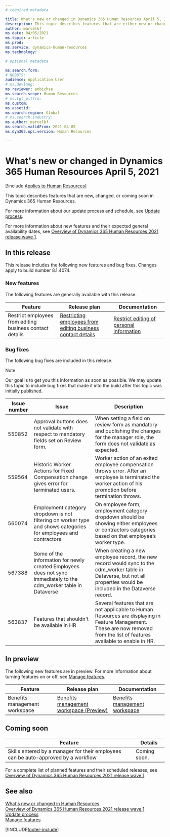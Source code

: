 ```yaml
---
# required metadata

title: What's new or changed in Dynamics 365 Human Resources April 5, 2021
description: This topic describes features that are either new or changed in Microsoft Dynamics 365 Human Resources for April 5, 2021.
author: marcelbf
ms.date: 04/05/2021
ms.topic: article
ms.prod:
ms.service: dynamics-human-resources
ms.technology:

# optional metadata

ms.search.form:
# ROBOTS:
audience: Application User
# ms.devlang:
ms.reviewer: anbichse
ms.search.scope: Human Resources
# ms.tgt_pltfrm:
ms.custom:
ms.assetid:
ms.search.region: Global
# ms.search.industry:
ms.author: marcelbf
ms.search.validFrom: 2021-04-05
ms.dyn365.ops.version: Human Resources

---
```


# What's new or changed in Dynamics 365 Human Resources April 5, 2021

[!include [Applies to Human Resources](../includes/applies-to-hr.md)]

This topic describes features that are new, changed, or coming soon in Dynamics 365 Human Resources.

For more information about our update process and schedule, see [Update process](hr-admin-setup-update-process.md).

For more information about new features and their expected general availability dates, see [Overview of Dynamics 365 Human Resources 2021 release wave 1](https://docs.microsoft.com/dynamics365-release-plan/2021wave1/human-resources/dynamics365-human-resources/).

## In this release

This release includes the following new features and bug fixes. Changes apply to build number 8.1.4074.

### New features

The following features are generally available with this release.

| Feature | Release plan | Documentation |
| --- | --- | --- |
| Restrict employees from editing business contact details | [Restricting employees from editing business contact details](https://docs.microsoft.com/en-us/dynamics365-release-plan/2021wave1/human-resources/dynamics365-human-resources/restrict-employees-editing-business-contact-details) | [Restrict editing of personal information](https://docs.microsoft.com/en-us/dynamics365/human-resources/hr-employee-self-service-restrict-editing)|

### Bug fixes

The following bug fixes are included in this release.

> [!NOTE]
> Our goal is to get you this information as soon as possible. We may update this topic to include bug fixes that made it into the build after this topic was initially published.

| Issue number | Issue |  Description |
| --- | --- | --- |
| 550852 | Approval buttons does not validate with respect to mandatory fields set on Review form. | When setting a field on review form as mandatory and publishing the changes for the manager role, the form does not validate as expected. |
| 559564 | Historic Worker Actions for Fixed Compensation change gives error for terminated users. | Worker action of an exited employee compensation throws error. After an employee is terminated the worker action of his promotion before termination throws. |
| 560074 | Employment category dropdown is not filtering on worker type and shows categories for employees and contractors. | On employee form, employment category dropdown should be showing either employees or contractors categories based on that employee’s worker type. |
| 567388 | Some of the information for newly created Employees does not sync immediately to the cdm_worker table in Dataverse | When creating a new employee record, the new record would sync to the cdm_worker table in Dataverse, but not all properties would be included in the Dataverse record. |
| 563837 | Features that shouldn't be available in HR | Several features that are not applicable to Human Resources are displaying in Feature Management. These are now removed from the list of features available to enable in HR. |

## In preview

The following new features are in preview. For more information about turning features on or off, see [Manage features](hr-admin-manage-features.md).

| Feature | Release plan | Documentation |
| --- | --- | --- |
| Benefits management workspace | [Benefits management workspace (Preview)](https://docs.microsoft.com/dynamics365-release-plan/2020wave2/human-resources/dynamics365-human-resources/benefits-management-workspace) | [Benefits management workspace](hr-benefits-management-workspace.md) |


## Coming soon

| Feature | Details |
| --- | --- |
| Skills entered by a manager for their employees can be auto-approved by a workflow | Coming soon. |

For a complete list of planned features and their scheduled releases, see [Overview of Dynamics 365 Human Resources 2021 release wave 1](https://docs.microsoft.com/dynamics365-release-plan/2021wave1/human-resources/dynamics365-human-resources/).

## See also

[What's new or changed in Human Resources](hr-admin-whats-new.md)</br>
[Overview of Dynamics 365 Human Resources 2021 release wave 1](https://docs.microsoft.com/dynamics365-release-plan/2021wave1/human-resources/dynamics365-human-resources/)</br>
[Update process](hr-admin-setup-update-process.md)</br>
[Manage features](hr-admin-manage-features.md)


[!INCLUDE[footer-include](../includes/footer-banner.md)]
